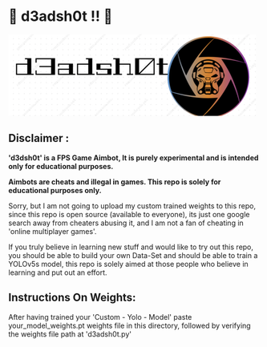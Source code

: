# 🔶 d3adsh0t !! 🔶

![](/samples/d3adsh0t.png)

## Disclaimer :

**'d3dsh0t' is a FPS Game Aimbot, It is purely experimental and is intended only for educational purposes.**

**Aimbots are cheats and illegal in games. This repo is solely for educational purposes only.**

Sorry, but I am not going to upload my custom trained weights to this repo, since this repo is open source (available to everyone), its just one google search away from cheaters abusing it, and I am not a fan of cheating in 'online multiplayer games'.

If you truly believe in learning new stuff and would like to try out this repo, you should be able to build your own Data-Set and should be able to train a YOLOv5s model, this repo is solely aimed at those people who believe in learning and put out an effort.

## Instructions On Weights:

After having trained your 'Custom - Yolo - Model' paste your_model_weights.pt weights file in this directory, followed by verifying the weights file path at 'd3adsh0t.py'
